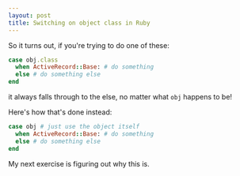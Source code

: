 ```yaml
---
layout: post
title: Switching on object class in Ruby
---
```


So it turns out, if you're trying to do one of these:

```ruby
case obj.class
  when ActiveRecord::Base: # do something
  else # do something else
end
```

it always falls through to the else, no matter what `obj` happens to
be!

Here's how that's done instead:

```ruby
case obj # just use the object itself
  when ActiveRecord::Base: # do something
  else # do something else
end
```

My next exercise is figuring out why this is.
